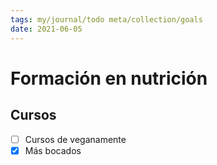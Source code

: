 ```yaml
---
tags: my/journal/todo meta/collection/goals
date: 2021-06-05
---
```

# Formación en nutrición

## Cursos
- [ ] Cursos de veganamente
- [x] Más bocados